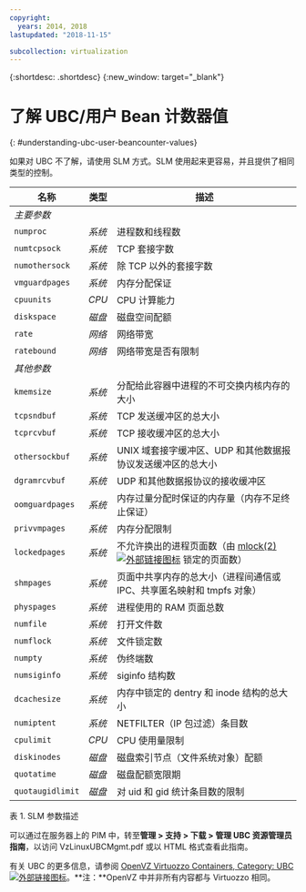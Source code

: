 ```yaml
---
copyright:
  years: 2014, 2018
lastupdated: "2018-11-15"

subcollection: virtualization
---
```


{:shortdesc: .shortdesc}
{:new_window: target="_blank"}

# 了解 UBC/用户 Bean 计数器值
{: #understanding-ubc-user-beancounter-values}

如果对 UBC 不了解，请使用 SLM 方式。SLM 使用起来更容易，并且提供了相同类型的控制。

|名称|类型|描述|
|---|---|---|
|*主要参数*|||
|`numproc`|*系统*|进程数和线程数|
|`numtcpsock`|*系统*|TCP 套接字数|
|`numothersock`|*系统*|除 TCP 以外的套接字数|
|`vmguardpages`|*系统*|内存分配保证|
|`cpuunits`|*CPU*|CPU 计算能力|
|`diskspace`|*磁盘*|磁盘空间配额|
|`rate`|*网络*|网络带宽|
|`ratebound`|*网络*|网络带宽是否有限制|
|*其他参数*|||
|`kmemsize`|*系统*|分配给此容器中进程的不可交换内核内存的大小|
|`tcpsndbuf`|*系统*|TCP 发送缓冲区的总大小|
|`tcprcvbuf`|*系统*|TCP 接收缓冲区的总大小|
|`othersockbuf`|*系统*|UNIX 域套接字缓冲区、UDP 和其他数据报协议发送缓冲区的总大小|
|`dgramrcvbuf`|*系统*|UDP 和其他数据报协议的接收缓冲区|
|`oomguardpages`|*系统*|内存过量分配时保证的内存量（内存不足终止保证）|
|`privvmpages`|*系统*|内存分配限制|
|`lockedpages`|*系统*|不允许换出的进程页面数（由 [mlock(2) ![外部链接图标](../../icons/launch-glyph.svg "外部链接图标")](http://linux.die.net/man/2/mlock) 锁定的页面数）|
|`shmpages`|*系统*|页面中共享内存的总大小（进程间通信或 IPC、共享匿名映射和 tmpfs 对象）|
|`physpages`|*系统*|进程使用的 RAM 页面总数|
|`numfile`|*系统*|打开文件数|
|`numflock`|*系统*|文件锁定数|
|`numpty`|*系统*|伪终端数|
|`numsiginfo`|*系统*|siginfo 结构数|
|`dcachesize`|*系统*|内存中锁定的 dentry 和 inode 结构的总大小|
|`numiptent`|*系统*|NETFILTER（IP 包过滤）条目数|
|`cpulimit`|*CPU*|CPU 使用量限制|
|`diskinodes`|*磁盘*|磁盘索引节点（文件系统对象）配额|
|`quotatime`|*磁盘*|磁盘配额宽限期|
|`quotaugidlimit`|*磁盘*|对 uid 和 gid 统计条目数的限制|
<caption>表 1. SLM 参数描述</caption>

可以通过在服务器上的 PIM 中，转至**管理 > 支持 > 下载 > 管理 UBC 资源管理员指南**，以访问 VzLinuxUBCMgmt.pdf 或以 HTML 格式查看此指南。

有关 UBC 的更多信息，请参阅 [OpenVZ Virtuozzo Containers, Category: UBC ![外部链接图标](../../icons/launch-glyph.svg "外部链接图标")](http://wiki.openvz.org/Category:UBC)。**注：**OpenVZ 中并非所有内容都与 Virtuozzo 相同。
